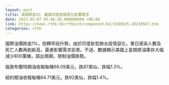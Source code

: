 ```yaml
---
layout: post
title: 油價跌逾1%　憂慮印度疫情惡化影響需求
date: 2021-05-07 05:46:38.000000000 +08:00
link: https://news.rthk.hk/rthk/ch/component/k2/1589635-20210507.htm
categories: rthk
---
```


國際油價跌逾1%，扭轉早段升勢，由於印度新型肺炎疫情惡化，單日感染人數及死亡人數再創新高，憂慮影響需求前景。不過，數據顯示美國上星期原油庫存大幅減少800萬桶，超出預期，限制油價跌勢。

倫敦布蘭特期油收報每桶68.09美元，跌87美仙，跌幅1.3%。

紐約期油收報每桶64.71美元，跌92美仙，跌幅1.4%。
